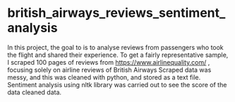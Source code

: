 # british_airways_reviews_sentiment_analysis
In this project, the goal to is to analyse reviews from passengers who took the flight and shared their experience. 
To get a fairly representative sample, I scraped 100 pages of reviews from https://www.airlinequality.com/ , focusing solely on airline reviews of British Airways
Scraped data was messy, and this was cleaned with python, and stored as a text file. 
Sentiment analysis using nltk library was carried out to see the score of the data cleaned data.
